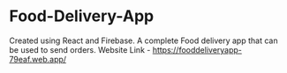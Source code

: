 # Food-Delivery-App
Created using React and Firebase. A complete Food delivery app that can be used to send orders.
Website Link - https://fooddeliveryapp-79eaf.web.app/
